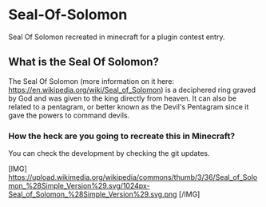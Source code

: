 # Seal-Of-Solomon
Seal Of Solomon recreated in minecraft for a plugin contest entry.

## What is the Seal Of Solomon?
The Seal Of Solomon (more information on it here: https://en.wikipedia.org/wiki/Seal_of_Solomon) is a deciphered ring graved by God and was given to the king directly from heaven. It can also be related to a pentagram, or better known as the Devil's Pentagram since it gave the powers to command devils. 

### How the heck are you going to recreate this in Minecraft?
You can check the development by checking the git updates.

[IMG] https://upload.wikimedia.org/wikipedia/commons/thumb/3/36/Seal_of_Solomon_%28Simple_Version%29.svg/1024px-Seal_of_Solomon_%28Simple_Version%29.svg.png [/IMG]
